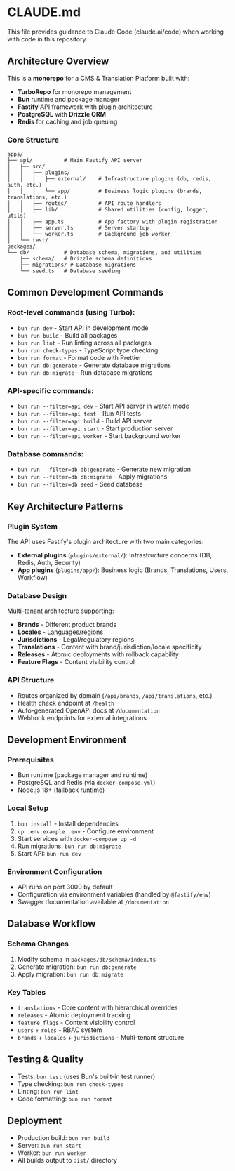 # CLAUDE.md

This file provides guidance to Claude Code (claude.ai/code) when working with code in this repository.

## Architecture Overview

This is a **monorepo** for a CMS & Translation Platform built with:
- **TurboRepo** for monorepo management
- **Bun** runtime and package manager
- **Fastify** API framework with plugin architecture
- **PostgreSQL** with **Drizzle ORM**
- **Redis** for caching and job queuing

### Core Structure

```
apps/
├── api/          # Main Fastify API server
│   ├── src/
│   │   ├── plugins/
│   │   │   ├── external/    # Infrastructure plugins (db, redis, auth, etc.)
│   │   │   └── app/         # Business logic plugins (brands, translations, etc.)
│   │   ├── routes/          # API route handlers
│   │   ├── lib/             # Shared utilities (config, logger, utils)
│   │   ├── app.ts           # App factory with plugin registration
│   │   ├── server.ts        # Server startup
│   │   └── worker.ts        # Background job worker
│   └── test/
packages/
└── db/           # Database schema, migrations, and utilities
    ├── schema/   # Drizzle schema definitions
    ├── migrations/ # Database migrations
    └── seed.ts   # Database seeding
```

## Common Development Commands

### Root-level commands (using Turbo):
- `bun run dev` - Start API in development mode
- `bun run build` - Build all packages
- `bun run lint` - Run linting across all packages
- `bun run check-types` - TypeScript type checking
- `bun run format` - Format code with Prettier
- `bun run db:generate` - Generate database migrations
- `bun run db:migrate` - Run database migrations

### API-specific commands:
- `bun run --filter=api dev` - Start API server in watch mode
- `bun run --filter=api test` - Run API tests
- `bun run --filter=api build` - Build API server
- `bun run --filter=api start` - Start production server
- `bun run --filter=api worker` - Start background worker

### Database commands:
- `bun run --filter=db db:generate` - Generate new migration
- `bun run --filter=db db:migrate` - Apply migrations
- `bun run --filter=db seed` - Seed database

## Key Architecture Patterns

### Plugin System
The API uses Fastify's plugin architecture with two main categories:
- **External plugins** (`plugins/external/`): Infrastructure concerns (DB, Redis, Auth, Security)
- **App plugins** (`plugins/app/`): Business logic (Brands, Translations, Users, Workflow)

### Database Design
Multi-tenant architecture supporting:
- **Brands** - Different product brands
- **Locales** - Languages/regions
- **Jurisdictions** - Legal/regulatory regions
- **Translations** - Content with brand/jurisdiction/locale specificity
- **Releases** - Atomic deployments with rollback capability
- **Feature Flags** - Content visibility control

### API Structure
- Routes organized by domain (`/api/brands`, `/api/translations`, etc.)
- Health check endpoint at `/health`
- Auto-generated OpenAPI docs at `/documentation`
- Webhook endpoints for external integrations

## Development Environment

### Prerequisites
- Bun runtime (package manager and runtime)
- PostgreSQL and Redis (via `docker-compose.yml`)
- Node.js 18+ (fallback runtime)

### Local Setup
1. `bun install` - Install dependencies
2. `cp .env.example .env` - Configure environment
3. Start services with `docker-compose up -d`
4. Run migrations: `bun run db:migrate`
5. Start API: `bun run dev`

### Environment Configuration
- API runs on port 3000 by default
- Configuration via environment variables (handled by `@fastify/env`)
- Swagger documentation available at `/documentation`

## Database Workflow

### Schema Changes
1. Modify schema in `packages/db/schema/index.ts`
2. Generate migration: `bun run db:generate`
3. Apply migration: `bun run db:migrate`

### Key Tables
- `translations` - Core content with hierarchical overrides
- `releases` - Atomic deployment tracking
- `feature_flags` - Content visibility control
- `users` + `roles` - RBAC system
- `brands` + `locales` + `jurisdictions` - Multi-tenant structure

## Testing & Quality

- Tests: `bun test` (uses Bun's built-in test runner)
- Type checking: `bun run check-types`
- Linting: `bun run lint`
- Code formatting: `bun run format`

## Deployment

- Production build: `bun run build`
- Server: `bun run start`
- Worker: `bun run worker`
- All builds output to `dist/` directory